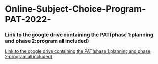 # Online-Subject-Choice-Program-PAT-2022-
<h3>Link to the google drive containing the PAT(phase 1:planning and phase 2:program all included)</h3>
<p><a href="https://drive.google.com/drive/folders/1X-IumX2F7_5M2cYdS9F5yqNDs4bJOv5G?usp=drive_link">Link to the google drive containing the PAT(phase 1:planning and phase 2:program all included)</a></p>
